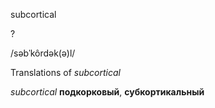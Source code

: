 subcortical

?

/səbˈkôrdək(ə)l/

Translations of _subcortical_

_subcortical_
**подкорковый**, **субкортикальный**